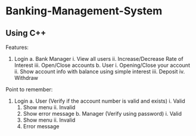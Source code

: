 # Banking-Management-System

## Using C++ 

Features:
1. Login
  a. Bank Manager
    i. View all users
    ii. Increase/Decrease Rate of Interest
    iii. Open/Close accounts
  b. User
    i. Opening/Close your account
    ii. Show account info with balance using simple interest
    iii. Deposit
    iv. Withdraw

Point to remember:
1. Login
  a. User (Verify if the account number is valid and exists)
    i. Valid
      1. Show menu
    ii. Invalid
      1. Show error message
  b. Manager (Verify using password)
     i. Valid
      1. Show menu
    ii. Invalid
      1. Error message
